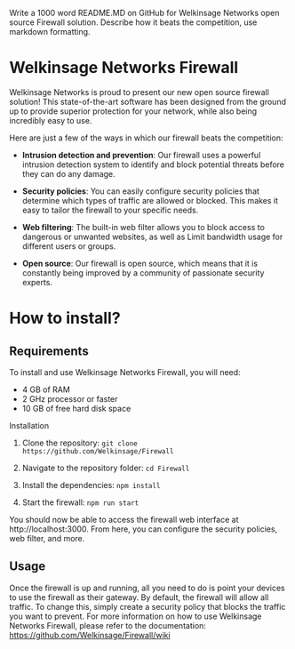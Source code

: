 Write a 1000 word README.MD on GitHub for Welkinsage Networks open source Firewall solution. Describe how it beats the competition, use markdown formatting.

# Welkinsage Networks Firewall

Welkinsage Networks is proud to present our new open source firewall solution! This state-of-the-art software has been designed from the ground up to provide superior protection for your network, while also being incredibly easy to use.

Here are just a few of the ways in which our firewall beats the competition:

- **Intrusion detection and prevention**: Our firewall uses a powerful intrusion detection system to identify and block potential threats before they can do any damage.

- **Security policies**: You can easily configure security policies that determine which types of traffic are allowed or blocked. This makes it easy to tailor the firewall to your specific needs.

- **Web filtering**: The built-in web filter allows you to block access to dangerous or unwanted websites, as well as Limit bandwidth usage for different users or groups.

- **Open source**: Our firewall is open source, which means that it is constantly being improved by a community of passionate security experts.

# How to install?

## Requirements

To install and use Welkinsage Networks Firewall, you will need:

- 4 GB of RAM
- 2 GHz processor or faster
- 10 GB of free hard disk space

Installation

1. Clone the repository:
   `git clone https://github.com/Welkinsage/Firewall`

2. Navigate to the repository folder:
   `cd Firewall`

3. Install the dependencies:
   `npm install`

4. Start the firewall:
   `npm run start`

You should now be able to access the firewall web interface at http://localhost:3000. From here, you can configure the security policies, web filter, and more.

## Usage

Once the firewall is up and running, all you need to do is point your devices to use the firewall as their gateway. By default, the firewall will allow all traffic. To change this, simply create a security policy that blocks the traffic you want to prevent.
For more information on how to use Welkinsage Networks Firewall, please refer to the documentation: https://github.com/Welkinsage/Firewall/wiki
